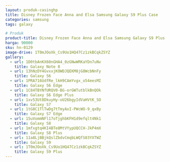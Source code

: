 ```yaml
---
layout: produk-casinghp
title: Disney Frozen Face Anna and Elsa Samsung Galaxy S9 Plus Case
categories: samsung
tags: galaxy

# Produk
product-title: Disney Frozen Face Anna and Elsa Samsung Galaxy S9 Plus Case
harga: 90000
sku: hn-0129
image-drive: 1T0mJOoXk_Cs9Uo1HQ47Cz1zkBCqkZSYZ
gallery:
  - url: 1D0tbAnKX60nGHA4_0zGNwWRKaYDn7uNv
    title: Galaxy Note 8
  - url: 13hNzDY4GvxxjKOWDJQEKM8jG8WcbNnFy
    title: Galaxy S6
  - url: 1PRA716UdfRe_lkH9CAmYvgx_o54eesMI
    title: Galaxy S6 Edge
  - url: 1C84TBYNfURQV0-BG-orGWTutblkBnQOk
    title: Galaxy S6 Edge Plus
  - url: 1xv53Ut8DkuyHy-oU26bgyIdVaHVtK_SO
    title: Galaxy S7
  - url: 1tG8C1TlTwDg7tTmyAxI-PWcWO-9_qxBy
    title: Galaxy S7 Edge
  - url: 15uVommNFl17oTjghbKFH1d9efqlt4Nk1
    title: Galaxy S8
  - url: 1mfxgtq4KI4BTe8MtVYypUQCCH-JkP4mX
    title: Galaxy S8 Plus
  - url: 11a8LjBBjkQslZbdvCmqbLWQfS03YXTWZ
    title: Galaxy S9
  - url: 1T0mJOoXk_Cs9Uo1HQ47Cz1zkBCqkZSYZ
    title: Galaxy S9 Plus
---
```

